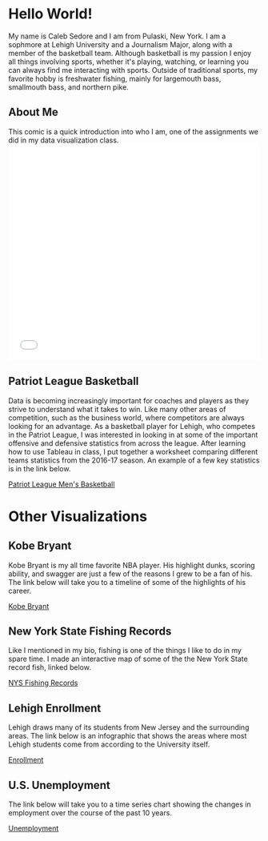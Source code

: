 <h1> Hello World!</h1>
<p1> My name is Caleb Sedore and I am from Pulaski, New York. I am a sophmore at Lehigh University and a Journalism Major, along with a member of the basketball team. Although basketball is my passion I enjoy all things involving sports, whether it's playing, watching, or learning you can always find me interacting with sports. Outside of traditional sports, my favorite hobby is freshwater fishing, mainly for largemouth bass, smallmouth bass, and northern pike.
<p></p>
<h2>About Me</h2>
<p1> This comic is a quick introduction into who I am, one of the assignments we did in my data visualization class.</p1>
<iframe src="//www.pixton.com/embed/f9mcst86" frameborder="0" width="100%" height="432" allowfullscreen></iframe>
<h2> Patriot League Basketball</h2>
<p1> Data is becoming increasingly important for coaches and players as they strive to understand what it takes to win. Like many other areas of competition, such as the business world, where competitors are always looking for an advantage. As a basketball player for Lehigh, who competes in the Patriot League, I was interested in looking in at some of the important offensive and defensive statistics from across the league. After learning how to use Tableau in class, I put together a worksheet comparing different teams statistics from the 2016-17 season. An example of a few key statistics is in the link below.</p1>

<p></p>
<a href="https://calebsedore.github.io/basketball.html">Patriot League Men's Basketball</a>

<h1> Other Visualizations</h1>

<h2> Kobe Bryant</h2>

<p1>Kobe Bryant is my all time favorite NBA player. His highlight dunks, scoring ability, and swagger are just a few of the reasons I grew to be a fan of his. The link below will take you to a timeline of some of the highlights of his career.</p1>

<p></p>

<a href="https://calebsedore.github.io/kobe.html">Kobe Bryant</a>

<h2> New York State Fishing Records</h2>

<p1> Like I mentioned in my bio, fishing is one of the things I like to do in my spare time. I made an interactive map of some of the the New York State record fish, linked below.</p1>

<p></p>

<a href="https://calebsedore.github.io/fish.html">NYS Fishing Records</a>

<h2> Lehigh Enrollment</h2>

<p1> Lehigh draws many of its students from New Jersey and the surrounding areas. The link below is an infographic that shows the areas where most Lehigh students come from according to the University itself.</p1> 

<p></p>

<a href="https://calebsedore.github.io/enrollment.html">Enrollment</a>

<h2> U.S. Unemployment</h2>

<p1> The link below will take you to a time series chart showing the changes in employment over the course of the past 10 years.

<p></p>

<a href="https://calebsedore.github.io/unemployment.html">Unemployment</a>

